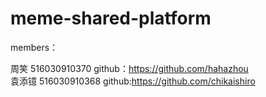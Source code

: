 # meme-shared-platform
members：


周笑 516030910370 github：https://github.com/hahazhou  
袁添镱 516030910368 github:https://github.com/chikaishiro
